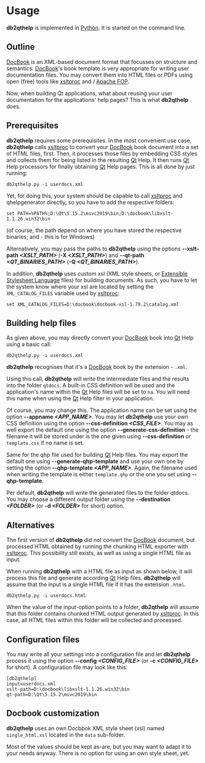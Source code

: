 # Usage

**db2qthelp** is implemented in [Python](https://www.python.org/). It is started on the command line.


## Outline

[DocBook](https://docbook.org/) is an XML-based document format that focusses on structure and semantics. [DocBook](https://docbook.org/)'s book template is very appropriate for writing user documentation files. You may convert them into HTML files or PDFs using open (free) tools like [xsltproc](https://gitlab.gnome.org/GNOME/libxslt) and / [Apache FOP](https://xmlgraphics.apache.org/fop/).

Now, when building Qt applications, what about reusing your user documentation for the applications' help pages? This is what **db2qthelp** does.


## Prerequisites

**db2qthelp** requires some prerequisites. In the most convenient use case, **db2qthelp** calls  [xsltproc](https://gitlab.gnome.org/GNOME/libxslt) to convert your [DocBook](https://docbook.org/) book document into a set of HTML files, first. Then, it processes those files by embedding CSS styles and collects them for being listed in the resulting [Qt](https://www.qt.io/) Help. It then runs [Qt](https://www.qt.io/) Help processors for finally obtaining [Qt](https://www.qt.io/) Help pages. This is all done by just running:

```console
db2qthelp.py -i userdocs.xml
```

Yet, for doing this, your system should be capable to call [xsltproc](https://gitlab.gnome.org/GNOME/libxslt) and qhelpgenerator directly, so you have to add the respective folders:

```console
set PATH=%PATH%;D:\Qt\5.15.2\msvc2019\bin;D:\docbook\libxslt-1.1.26.win32\bin
```

(of course, the path depend on where you have stored the respective binaries; and - this is for Windows)

Alternatively, you may pass the paths to **db2qthelp** using the options __--xslt-path _&lt;XSLT_PATH&gt;___ (__-X _&lt;XSLT_PATH&gt;___) and __--qt-path _&lt;QT_BINARIES_PATH&gt;___ (__-Q _&lt;QT_BINARIES_PATH&gt;___).

In addition, **db2qthelp** uses custom xsl (XML style sheets, or [Extensible Stylesheet Language](https://de.wikipedia.org/wiki/Extensible_Stylesheet_Language) files) for building documents. As such, you have to let the system know where your xsl are located by setting the ```XML_CATALOG_FILES``` variable used by [xsltproc](https://gitlab.gnome.org/GNOME/libxslt):

```console
set XML_CATALOG_FILES=D:\docbook\docbook-xsl-1.79.2\catalog.xml
```


## Building help files

As given above, you may directly convert your [DocBook](https://docbook.org/) book into [Qt](https://www.qt.io/) Help using a basic call:

```console
db2qthelp.py -i userdocs.xml
```

**db2qthelp** recognises that it's a [DocBook](https://docbook.org/) book by the extension - ```.xml```.

Using this call, **db2qthelp** will write the intermediate files and the results into the folder ```qtdocs```. A built-in CSS definition will be used and the application's name within the [Qt](https://www.qt.io/) Help files will be set to ```na```. You will need this name when using the [Qt](https://www.qt.io/) Help filter in your application.

Of course, you may change this. The application name can be set using the option __--appname _&lt;APP_NAME&gt;___. You may let **db2qthelp** use your own CSS definition using the option __--css-definition _&lt;CSS_FILE&gt;___. You may as well export the default one using the option **--generate-css-definition** - the filename it will be stored under is the one given using __--css-definition__ or ```template.css``` if no name is set.

Same for the qhp file used for building [Qt](https://www.qt.io/) Help files. You may export the default one using **--generate-qhp-template** and use your own one by setting the option __--qhp-template _&lt;APP_NAME&gt;___. Again, the filename used when writing the template is either ```template.qhp``` or the one you set using __--qhp-template__.

Per default, **db2qthelp** will write the generated files to the folder qtdocs. You may choose a different output folder using the __--destination _&lt;FOLDER&gt;___ (or __-d _&lt;FOLDER&gt;___ for short) option.

## Alternatives

The first version of **db2qthelp** did not convert the [DocBook](https://docbook.org/) document, but processed HTML obtained by running the chunking HTML exporter with [xsltproc](https://gitlab.gnome.org/GNOME/libxslt). This possibility still exists, as well as using a single HTML file as input.

When running **db2qthelp** with a HTML file as input as shown below, it will process this file and generate according [Qt](https://www.qt.io/) Help files. **db2qthelp** will assume that the input is a single HTML file if it has the extension  ```.html```.

```console
db2qthelp.py -i userdocs.html
```

When the value of the input-option points to a folder, **db2qthelp** will assume that this folder contains chunked HTML output generated by [xsltproc](https://gitlab.gnome.org/GNOME/libxslt). In this case, all HTML files within this folder will be collected and processed.


## Configuration files

You may write all your settings into a configuration file and let **db2qthelp** process it using the option __--config _&lt;CONFIG_FILE&gt;___ (or __-c _&lt;CONFIG_FILE&gt;___ for short). A configuration file may look like this:

```config
[db2qthelp]
input=userdocs.xml
xslt-path=D:\docbook\libxslt-1.1.26.win32\bin
qt-path=D:\Qt\5.15.2\msvc2019\bin
```


## Docbook customization

**db2qthelp** uses an own Docbbok XML style sheet (xsl) named ```single_html.xsl``` located in the ```data``` sub-folder.

Most of the values should be kept as-are, but you may want to adapt it to your needs anyway. There is no option for using an own style sheet, yet.




